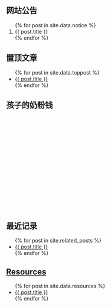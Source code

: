<div class="sidenav">
	<h2>网站公告</h2>
	<ol class="artical-list">
	{% for post in site.data.notice %}
		<li>{{ post.title }}</li>
	{% endfor %}
	</ol>
</div>
<div class="sidenav">
	<h2>置顶文章</h2>
	<ul class="artical-list">
	{% for post in site.data.toppost %}
		<li><a href="{{ site.url }}{{ post.url }}">{{ post.title }}</a></li>
	{% endfor %}
	</ul>
</div>
<div class="sidenav">
	<h2>孩子的奶粉钱</h2>
	<div>
		<ins class="adsbygoogle"
			 style="display:inline-block;width:250px;height:250px"
			 data-ad-client="ca-pub-2326969899478823"
			 data-ad-slot="8884906795"></ins>
		<script>
		(adsbygoogle = window.adsbygoogle || []).push({});
		</script>
	</div>
</div>

<div class="sidenav">
	<h2>最近记录</h2>
	<ul class="artical-list">
	{% for post in site.related_posts %}
		<li><a href="{{ site.url }}{{ post.url }}">{{ post.title }}</a></li>
	{% endfor %}
	</ul>
	<h2><a href="{{ site.url }}/resources"><span>Resources</span></a></h2>
	<ul class="artical-list">
		{% for post in site.data.resources %}
			<li><a href="{{ post.url }}">{{ post.title }}</a></li>
		{% endfor %}
	</ul>
</div> 

<div id="menuIndex" class="sidenav"></div>
<div id="menuIndex-next" class="sidenav">
	<ins class="adsbygoogle"
		 style="display:inline-block;width:250px;height:250px"
		 data-ad-client="ca-pub-2326969899478823"
		 data-ad-slot="8884906795"></ins>
	<script>
	(adsbygoogle = window.adsbygoogle || []).push({});
	</script>
</div>
